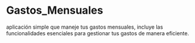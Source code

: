 # Gastos_Mensuales
 aplicación simple que maneje tus gastos mensuales, incluye las funcionalidades esenciales para gestionar tus gastos de manera eficiente.

